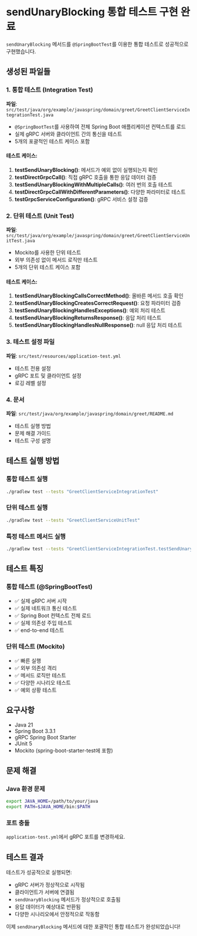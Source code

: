 # sendUnaryBlocking 통합 테스트 구현 완료

`sendUnaryBlocking` 메서드를 `@SpringBootTest`를 이용한 통합 테스트로 성공적으로 구현했습니다.

## 생성된 파일들

### 1. 통합 테스트 (Integration Test)
**파일**: `src/test/java/org/example/javaspring/domain/greet/GreetClientServiceIntegrationTest.java`

- `@SpringBootTest`를 사용하여 전체 Spring Boot 애플리케이션 컨텍스트를 로드
- 실제 gRPC 서버와 클라이언트 간의 통신을 테스트
- 5개의 포괄적인 테스트 케이스 포함

#### 테스트 케이스:
1. **testSendUnaryBlocking()**: 메서드가 예외 없이 실행되는지 확인
2. **testDirectGrpcCall()**: 직접 gRPC 호출을 통한 응답 데이터 검증
3. **testSendUnaryBlockingWithMultipleCalls()**: 여러 번의 호출 테스트
4. **testDirectGrpcCallWithDifferentParameters()**: 다양한 파라미터로 테스트
5. **testGrpcServiceConfiguration()**: gRPC 서비스 설정 검증

### 2. 단위 테스트 (Unit Test)
**파일**: `src/test/java/org/example/javaspring/domain/greet/GreetClientServiceUnitTest.java`

- Mockito를 사용한 단위 테스트
- 외부 의존성 없이 메서드 로직만 테스트
- 5개의 단위 테스트 케이스 포함

#### 테스트 케이스:
1. **testSendUnaryBlockingCallsCorrectMethod()**: 올바른 메서드 호출 확인
2. **testSendUnaryBlockingCreatesCorrectRequest()**: 요청 파라미터 검증
3. **testSendUnaryBlockingHandlesExceptions()**: 예외 처리 테스트
4. **testSendUnaryBlockingReturnsResponse()**: 응답 처리 테스트
5. **testSendUnaryBlockingHandlesNullResponse()**: null 응답 처리 테스트

### 3. 테스트 설정 파일
**파일**: `src/test/resources/application-test.yml`

- 테스트 전용 설정
- gRPC 포트 및 클라이언트 설정
- 로깅 레벨 설정

### 4. 문서
**파일**: `src/test/java/org/example/javaspring/domain/greet/README.md`

- 테스트 실행 방법
- 문제 해결 가이드
- 테스트 구성 설명

## 테스트 실행 방법

### 통합 테스트 실행
```bash
./gradlew test --tests "GreetClientServiceIntegrationTest"
```

### 단위 테스트 실행
```bash
./gradlew test --tests "GreetClientServiceUnitTest"
```

### 특정 테스트 메서드 실행
```bash
./gradlew test --tests "GreetClientServiceIntegrationTest.testSendUnaryBlocking"
```

## 테스트 특징

### 통합 테스트 (@SpringBootTest)
- ✅ 실제 gRPC 서버 시작
- ✅ 실제 네트워크 통신 테스트
- ✅ Spring Boot 컨텍스트 전체 로드
- ✅ 실제 의존성 주입 테스트
- ✅ end-to-end 테스트

### 단위 테스트 (Mockito)
- ✅ 빠른 실행
- ✅ 외부 의존성 격리
- ✅ 메서드 로직만 테스트
- ✅ 다양한 시나리오 테스트
- ✅ 예외 상황 테스트

## 요구사항

- Java 21
- Spring Boot 3.3.1
- gRPC Spring Boot Starter
- JUnit 5
- Mockito (spring-boot-starter-test에 포함)

## 문제 해결

### Java 환경 문제
```bash
export JAVA_HOME=/path/to/your/java
export PATH=$JAVA_HOME/bin:$PATH
```

### 포트 충돌
`application-test.yml`에서 gRPC 포트를 변경하세요.

## 테스트 결과

테스트가 성공적으로 실행되면:
- gRPC 서버가 정상적으로 시작됨
- 클라이언트가 서버에 연결됨
- `sendUnaryBlocking` 메서드가 정상적으로 호출됨
- 응답 데이터가 예상대로 반환됨
- 다양한 시나리오에서 안정적으로 작동함

이제 `sendUnaryBlocking` 메서드에 대한 포괄적인 통합 테스트가 완성되었습니다! 